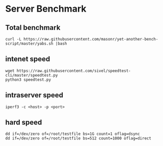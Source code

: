 # Server Benchmark
## Total benchmark
```
curl -L https://raw.githubusercontent.com/masonr/yet-another-bench-script/master/yabs.sh |bash
```
## intenet speed
```
wget https://raw.githubusercontent.com/sivel/speedtest-cli/master/speedtest.py
python3 speedtest.py
```
## intraserver speed
    iperf3 -c <host> -p <port> 
## hard speed
    dd if=/dev/zero of=/root/testfile bs=1G count=1 oflag=dsync
    dd if=/dev/zero of=/root/testfile bs=512 count=1000 oflag=direct
